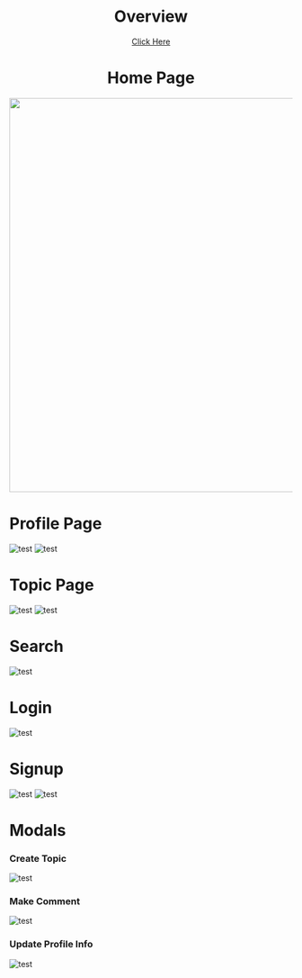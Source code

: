 <h1 align="center">Overview</h1>
<p align="center">
    <a href="https://youtu.be/J4j1rWjeyHg" target="_blank">Click Here</a>
</p>

<h1 align="center">Home Page</h1>
<p align="center">
    <img src="/img/home.png" width="700">
</p>


# Profile Page
![test](/img/profile1.png)
![test](/img/profile2.png)

# Topic Page
![test](/img/topic1.png)
![test](/img/topic2.png)

# Search 
![test](/img/search.png)

# Login
![test](/img/login.png)

# Signup
![test](/img/signup1.png)
![test](/img/signup2.png)

# Modals

### Create Topic
![test](/img/create-topic.png)

### Make Comment
![test](/img/make-comment.png)

### Update Profile Info
![test](/img/update-profile-info.png)




